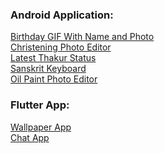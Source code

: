
### Android Application:
<a href='https://play.google.com/store/apps/details?id=kyraa.blackfoxapps.birthday.photo.gif.name'>Birthday GIF With Name and Photo</a><br>
<a href='https://play.google.com/store/apps/details?id=kyraa.blackfox.christeningcardeditor'>Christening Photo Editor</a><br>
<a href='https://play.google.com/store/apps/details?id=com.thakurstatusinhindi.best.top.latest2019'>Latest Thakur Status</a><br>
<a href='https://play.google.com/store/apps/details?id=kyraa.sanskrit.keyboard.myphotokeyboard'>Sanskrit Keyboard</a><br>
<a href='https://play.google.com/store/apps/details?id=com.mitpi.oilpaint'>Oil Paint Photo Editor</a><br>

### Flutter App:
<a href='https://drive.google.com/file/d/1aYP6X1F4zx_NEjI_Dm6Ty3D-LI6W3I-r/view?usp=sharing'>Wallpaper App</a><br> 
<a href='https://drive.google.com/file/d/19iQyjm7TUSMKo-qJTj6uwTrgsMKtTkd-/view?usp=sharing'>Chat App</a>

